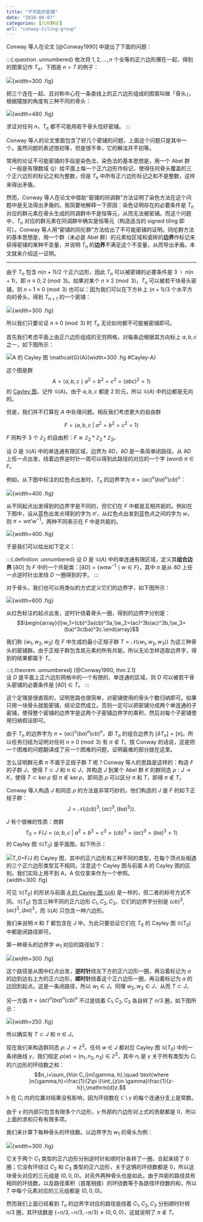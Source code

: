 ```yaml
---
title: "不可能的密铺"
date: "2010-08-07"
categories: [几何群论]
url: "conway-tiling-group"
---
```


Conway 等人在论文 [@Conway1990] 中提出了下面的问题：

:::{.question .unnumbered}
依次将 $1,2,\ldots,n$ 个全等的正六边形摞在一起，得到的图案记作 $T_n$，下图是 $n=7$ 的例子：

![](/images/tilinggroup/region.svg){width=300 .fig}

把三个连在一起、且对称中心在一条直线上的正六边形组成的图案叫做「骨头」，根据摆放的角度有三种不同的骨头：

![](/images/tilinggroup/bones.svg){width=480 .fig}

求证对任何 $n$，$T_n$ 都不可能用若干骨头恰好密铺。
:::

Conway 等人的论文里面包含了好几个密铺的问题，上面这个问题只是其中一个。虽然问题的表述很初等，但是很不幸，它的解法并不初等。

常用的论证不可能密铺的手段是染色法，染色法的基本思想是，用一个 Abel 群（一般是有理数域 $\mathbb{Q}$）给平面上每一个正六边形作标记，使得任何骨头覆盖的三个正六边形的标记之和为整数，但是 $T_n$ 中所有正六边形标记之和不是整数，这样来得出矛盾。

然而，Conway 等人在论文中借助“密铺的同调群”方法证明了染色方法在这个问题中是无法得出矛盾的。我简要地解释一下原因：染色证明存在的必要条件是 $T_n$ 对应的群元素在骨头生成的同调群中不是恒等元，从而无法被密铺。而这个问题中，$T_n$ 对应的群元素在同调群中确实是恒等元（构造适当的 signed tiling 即可）。Conway 等人用“密铺的同伦群”方法给出了不可能密铺的证明。同伦群方法的基本思想是，用一个群（未必是 Abel 群）的元素给区域和瓷砖的**边界**作标记来获得密铺的某种不变量，并说明 $T_n$ 的**边界**不满足这个不变量，从而导出矛盾。本文就来介绍这一证明。

<!-- more -->

---

由于 $T_n$ 包含 $n(n+1)/2$ 个正六边形，因此 $T_n$ 可以被密铺的必要条件是 $3\mid n(n+1)$，即 $n\equiv0,2\pmod{3}$。如果对某个 $n\equiv2\pmod{3}$，$T_n$ 可以被若干块骨头密铺，则 $n+1\equiv0\pmod{3}$ 也可以：因为我们可以在下方补上 $(n+1)/3$ 个水平方向的骨头，得到 $T_{n+1}$ 的一个密铺：

![](/images/tilinggroup/addrow.svg){width=300 .fig}

所以我们只要论证 $n\equiv0\pmod{3}$ 时 $T_n$ 无论如何都不可能被密铺即可。

首先我们考虑平面上由正六边形组成的无穷网格，对每条边根据其方向标上 $a,b,c$ 之一，如下图所示：

![$A$ 的 Cayley 图 $\mathcal{G}(A)$](/images/tilinggroup/hexgrid.svg){width=300 .fig #Cayley-A}

这个图是群
$$A=\langle a,b,c\mid a^2=b^2=c^2=(abc)^2=1\rangle$$
的 [Cayley 图](https://en.wikipedia.org/wiki/Cayley_graph)，记作 $\mathcal{G}(A)$。由于 $a,b,c$ 都是 2 阶元，所以 $\mathcal{G}(A)$ 中的边都是无向的。

但是，我们并不打算在 $A$ 中处理问题。相反我们考虑更大的自由群

$$F=\langle a,b,c\ |\ a^2=b^2=c^2=1\rangle$$

$F$ 同构于 3 个 $\mathbb{Z}_2$ 的自由积：$F\cong\mathbb{Z}_2\ast\mathbb{Z}_2\ast\mathbb{Z}_2$。

设 $D$ 是 $\mathcal{G}(A)$ 中的单连通有限区域，边界为 $\partial D$，$\partial D$ 是一条简单闭路径。从 $\partial D$ 上任一点出发，绕着边界逆时针一周可以得到此路径的对应的一个字 (word) $\pi\in F$。

例如，从下图中标注的红色点出发时，$T_n$ 的边界字为 $\pi=(ac)^n(ba)^n(cb)^n$：

![](/images/tilinggroup/boundary.svg){width=400 .fig}

从不同起点出发得到的边界字是不同的，但它们在 $F$ 中都是互相共轭的。例如在下图中，设从蓝色出发点得到的字为 $\pi'$，从红色点出发到蓝色点之间的字为 $w$，则 $\pi=w\pi'w^{-1}$，两种不同表示在 $F$ 中是共轭的。

![](/images/tilinggroup/boundary2.svg){width=400 .fig}

于是我们可以给出如下定义：

:::{.definition .unnumbered}
设 $D$ 是 $\mathcal{G}(A)$ 中的单连通有限区域，定义其**组合边界** $[\partial D]$ 为 $F$ 中的一个共轭类：$[\partial D]=\{ w\pi w^{-1} \mid w\in F\}$，其中 $\pi$ 是从 $\partial D$ 上任一点逆时针出发绕 $D$ 一圈得到的字。
:::

对于骨头，我们也可以用类似的方式定义它们的边界字，如下图所示：

![](/images/tilinggroup/label.svg){width=600 .fig}

从红色标注的起点出发，逆时针绕着骨头一圈，得到的边界字分别是：
$$\begin{array}{l}w_1=(cb)^3a(cb)^3a,\\w_2=(ac)^3b(ac)^3b,\\w_3=(ba)^3c(ba)^3c.\end{array}$$

我们称 $\{w_1,w_2,w_3\}$ 在 $F$ 中生成的最小正规子群 $T = \mathcal{N}(\langle w_1,w_2,w_3\rangle)$ 为这三种骨头的密铺群。由于正规子群包含其元素的所有共轭，所以无论怎样选取边界字，得到的结果都属于 $T$。

:::{.theorem .unnumbered}
[@Conway1990, thm 2.1] \
设 $D$ 是平面上正六边形网格中的一个有限的、单连通的区域，则 $D$ 可以被若干骨头密铺的必要条件是 $[\partial D]\in T$。
:::

这个定理是很直观的，证明思路也很简单，对密铺使用的骨头个数归纳即可。如果只用一块骨头就能密铺，结论显然成立。否则一定可以把密铺分成两个单连通的子密铺，使得整个密铺的边界字是这两个子密铺边界字的乘积，然后对每个子密铺使用归纳假设即可。

由于 $T_n$ 的边界字为 $\pi=(ac)^n(ba)^n(cb)^n$，即 $T_n$ 的组合边界为 $[\partial T_n]=[\pi]$。所以任务归结为证明对任何 $n\equiv0\pmod{3}$ 有 $\pi\notin T$。按 Conway 的话说，这是把一个困难的问题翻译成了另一个困难的问题，证明最难的部分就在这里。

怎么证明群元素 $\pi$ 不属于正规子群 $T$ 呢？Conway 等人的思路是这样的：构造 $F$ 的子群 $J$，使得 $T\subset J$ 和 $\pi\in J$，并构造 $J$ 到某个 Abel 群 $K$ 的群同态 $\rho: J\to K$，使得 $T\subset\ker\rho$ 但 $\pi\notin\ker\rho$，即同态 $\rho$ 可以区分 $\pi$ 和 $T$，即得 $\pi\notin T$。

Conway 等人构造 $J$ 和同态 $\rho$ 的方法是非常巧妙的，他们构造的 $J$ 是 $F$ 的如下正规子群：
$$J=\mathcal{N}(\langle(cb)^3,(ac)^3,(ba)^3\rangle).$$

$J$ 有个很棒的性质：商群
$$T_0 = F/J = \langle a,b,c\ |\ a^2=b^2=c^2=(cb)^3=(ac)^3=(ba)^3=1\rangle$$
的 Cayley 图 $\mathcal{G}(T_0)$ 是平面图，如下所示：

![$T_0=F/J$ 的 Cayley 图，其中的正六边形有三种不同的类型，在每个顶点处相遇的三个正六边形类型互不相同。注意这个 Cayley 图与前面 $A$ 的 Cayley 图的区别。我们实际上用不到 $A$，$A$ 仅仅拿来作为一个参照。](/images/tilinggroup/hexgrid2.svg){width=300 .fig}

可见 $\mathcal{G}(T_0)$ 的形状与前面 [$A$ 的 Cayley 图 $\mathcal{G}(A)$](#Cayley-A) 是一样的，但二者的标号方式不同。$\mathcal{G}(T_0)$ 包含三种不同的正六边形 $C_1,C_2,C_3$，它们的边界字分别是 $(cb)^3,(ac)^3,(ba)^3$，而 $\mathcal{G}(A)$ 只包含一种六边形。

我们来说明 $\pi$ 和 $T$ 都包含在 $J$ 中。为此只要验证它们在 $T_0$ 的 Cayley 图 $\mathcal{G}(T_0)$ 中都是闭路径即可。

第一种骨头的边界字 $w_1$ 对应的路径如下：

![](/images/tilinggroup/winding.svg){width=300 .fig}

这个路径是从图中红点出发，**逆时针**绕左下方的正六边形一圈，再沿着标记为 $a$ 的边到达右上方的正六边形，**顺时针**绕着这个正六边形一圈，再沿着标记为 $a$ 的边回到起点。这是一条闭路径，所以 $w_1\in J$。同理 $w_2,w_3\in J$，从而 $T\subset J$。

另一方面 $\pi=(ac)^n(ba)^n(cb)^n$ 不过是绕着 $C_1,C_2,C_3$ 各自转了 $n/3$ 圈，如下图所示：

![](/images/tilinggroup/w_n.svg){width=250 .fig}

所以确实有 $T\subset J$ 和 $\pi\in J$。

现在我们来构造群同态 $\rho:\ J\to\mathbb{Z}^3$。任何 $w\in J$ 都对应 Cayley 图 $\mathcal{G}(T_0)$ 中的一条闭曲线 $\gamma$，我们规定 $\rho(w)=(n_1,n_2,n_3)\in\mathbb{Z}^3$，其中 $n_i$ 是 $\gamma$ 关于所有类型为 $C_i$ 的六边形的环绕数之和：
$$n_i=\sum_{h\in C_i}n(\gamma, h),\quad \text{where }n(\gamma,h)=\frac{1}{2\pi i}\int_{z\in \gamma}\frac{1}{z-h}\,\mathrm{d}z.$$
$h$ 在 $C_i$ 内的位置对结果没有影响，因为环绕数在 $\mathbb{C}\setminus\gamma$ 的每个连通分支上是常数。

由于 $\gamma$ 的内部只包含有限多个六边形，$\gamma$ 外部的六边形对上式的贡献都是 0，所以上面的求和只有有限多项。

我们来计算下每种骨头的环绕数。以边界字为 $w_1$ 的骨头为例：

![](/images/tilinggroup/winding.svg){width=300 .fig}

它关于两个 $C_1$ 类型的正六边形分别逆时针和顺时针各转了一圈，合起来绕了 0 圈；它没有环绕过 $C_2$ 和 $C_3$ 类型的正六边形，关于这俩的环绕数都是 0，所以这块骨头对应的三元组是 $(0,0,0)$。对另外两种骨头也是如此。由于共轭的路径具有相同的环绕数，以及路径乘积（首尾相接）的环绕数等于各路径环绕数的和，所以 $T$ 中每个元素对应的三元组都是 $(0,0,0)$。

然而我们上面已经看到 $T_n$ 的边界字对应的路径是绕着 $C_1,C_2,C_3$ 分别顺时针转 $n/3$ 圈，其环绕数是 $(-n/3,-n/3,-n/3)\ne(0, 0, 0)$，这就说明了 $\pi\notin T$。